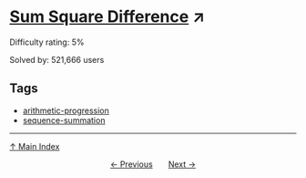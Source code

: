 # [Sum Square Difference](https://projecteuler.net/problem=6) ↗️

Difficulty rating: 5%

Solved by: 521,666 users
## Tags

- [arithmetic-progression](../tags/arithmetic-progression.md)
- [sequence-summation](../tags/sequence-summation.md)



---

[↑ Main Index](../README.md)


<div align=center><a href='5.md'>← Previous</a> &nbsp;&nbsp; &nbsp;&nbsp;  <a href='7.md'>Next →</a></div>

